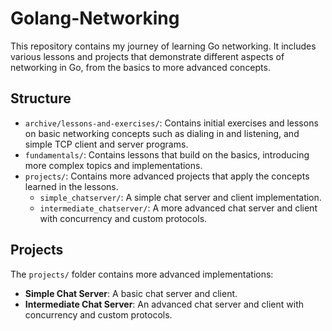 # Golang-Networking

This repository contains my journey of learning Go networking. It includes various lessons and projects that demonstrate different aspects of networking in Go, from the basics to more advanced concepts.

## Structure

- `archive/lessons-and-exercises/`: Contains initial exercises and lessons on basic networking concepts such as dialing in and listening, and simple TCP client and server programs.
- `fundamentals/`: Contains lessons that build on the basics, introducing more complex topics and implementations.
- `projects/`: Contains more advanced projects that apply the concepts learned in the lessons.
  - `simple_chatserver/`: A simple chat server and client implementation.
  - `intermediate_chatserver/`: A more advanced chat server and client with concurrency and custom protocols.

## Projects

The `projects/` folder contains more advanced implementations:

- **Simple Chat Server**: A basic chat server and client.
- **Intermediate Chat Server**: An advanced chat server and client with concurrency and custom protocols.
